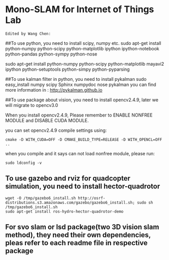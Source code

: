 #  Mono-SLAM for Internet of Things Lab
	Edited by Wang Chen:

##To use python, you need to install scipy, numpy etc.
sudo apt-get install python-numpy python-scipy python-matplotlib ipython ipython-notebook python-pandas python-sympy python-nose

sudo apt-get install python-numpy python-scipy python-matplotlib mayavi2 ipython python-setuptools python-simpy python-pyparsing

##To use kalman filter in python, you need to install pykalman
 	sudo easy_install numpy scipy Sphinx numpydoc nose pykalman
 	you can find more information in : http://pykalman.github.io

##To use package about vision, you need to install opencv2.4.9, later we will migrate to opencv3.0

When you install opencv2.4.9, Please remember to ENABLE NONFREE MODULE and DISABLE CUDA MODULE.

you can set opencv2.4.9 compile settings using: 

	cmake -D WITH_CUDA=OFF -D CMAKE_BUILD_TYPE=RELEASE -D WITH_OPENCL=OFF ..

when you compile and it says can not load nonfree module, please run:

	sudo ldconfig -v

## To use gazebo and rviz for quadcopter simulation, you need to install hector-quadrotor
	wget -O /tmp/gazebo6_install.sh http://osrf-distributions.s3.amazonaws.com/gazebo/gazebo6_install.sh; sudo sh /tmp/gazebo6_install.sh
	sudo apt-get install ros-hydro-hector-quadrotor-demo

## For svo slam or lsd package(two 3D vision slam method), they need their own dependencies, pleas refer to each readme file in respective package



